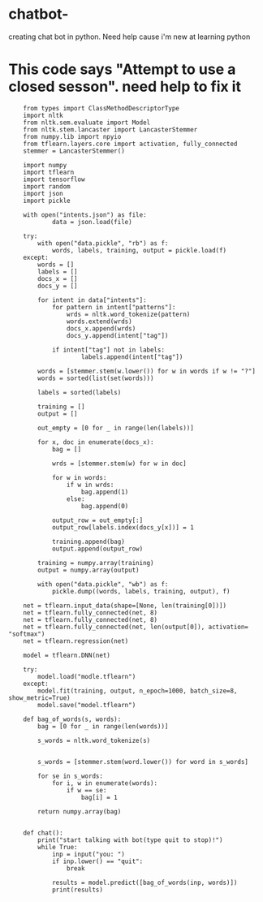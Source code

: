 # chatbot-
creating chat bot in python. Need help cause i'm new at learning python



# This code says "Attempt to use a closed sesson". need help to fix it 



        from types import ClassMethodDescriptorType
        import nltk
        from nltk.sem.evaluate import Model
        from nltk.stem.lancaster import LancasterStemmer
        from numpy.lib import npyio
        from tflearn.layers.core import activation, fully_connected
        stemmer = LancasterStemmer()

        import numpy
        import tflearn
        import tensorflow
        import random
        import json
        import pickle

        with open("intents.json") as file:
                data = json.load(file)

        try:
            with open("data.pickle", "rb") as f:
                words, labels, training, output = pickle.load(f)
        except:
            words = []
            labels = []
            docs_x = []
            docs_y = []

            for intent in data["intents"]:
                for pattern in intent["patterns"]:
                    wrds = nltk.word_tokenize(pattern)
                    words.extend(wrds)
                    docs_x.append(wrds)
                    docs_y.append(intent["tag"])

                if intent["tag"] not in labels:
                        labels.append(intent["tag"])

            words = [stemmer.stem(w.lower()) for w in words if w != "?"]
            words = sorted(list(set(words)))

            labels = sorted(labels)

            training = []
            output = []

            out_empty = [0 for _ in range(len(labels))]

            for x, doc in enumerate(docs_x):
                bag = []

                wrds = [stemmer.stem(w) for w in doc]

                for w in words:
                    if w in wrds:
                        bag.append(1)
                    else:
                        bag.append(0)

                output_row = out_empty[:]
                output_row[labels.index(docs_y[x])] = 1

                training.append(bag)
                output.append(output_row)

            training = numpy.array(training)
            output = numpy.array(output)

            with open("data.pickle", "wb") as f:
                pickle.dump((words, labels, training, output), f)

        net = tflearn.input_data(shape=[None, len(training[0])])
        net = tflearn.fully_connected(net, 8)
        net = tflearn.fully_connected(net, 8)
        net = tflearn.fully_connected(net, len(output[0]), activation= "softmax")
        net = tflearn.regression(net)

        model = tflearn.DNN(net)

        try:
            model.load("modle.tflearn")
        except:
            model.fit(training, output, n_epoch=1000, batch_size=8, show_metric=True)
            model.save("model.tflearn")

        def bag_of_words(s, words):
            bag = [0 for _ in range(len(words))]

            s_words = nltk.word_tokenize(s)


            s_words = [stemmer.stem(word.lower()) for word in s_words]

            for se in s_words:
                for i, w in enumerate(words):
                    if w == se:
                        bag[i] = 1

            return numpy.array(bag)


        def chat():
            print("start talking with bot(type quit to stop)!")
            while True:
                inp = input("you: ")
                if inp.lower() == "quit":
                    break

                results = model.predict([bag_of_words(inp, words)])
                print(results)
